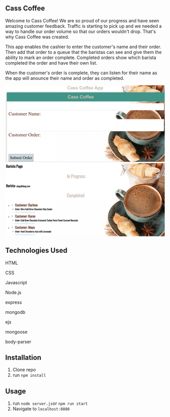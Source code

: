 ## Cass Coffee
Welcome to Cass Coffee! We are so proud of our progress and have seen amazing customer feedback. Traffic is starting to pick up and we needed a way to handle our order volume so that our orders wouldn't drop. That's why Cass Coffee was created.

This app enables the cashier to enter the customer's name and their order. Then add that order to a queue that the baristas can see and give them the ability to mark an order complete. Completed orders show which barista completed the order and have their own list. 

When the customer's order is complete, they can listen for their name as the app will anounce their name and order as completed.

![](public/img/cashier.png)
![](public/img/barista.png)

## Technologies Used
HTML

CSS

Javascript

Node.js

express

mongodb

ejs

mongoose

body-parser


## Installation
1. Clone repo
2. run `npm install`

## Usage
1. run `node server.js`or `npm run start`
2. Navigate to `localhost:8080`
